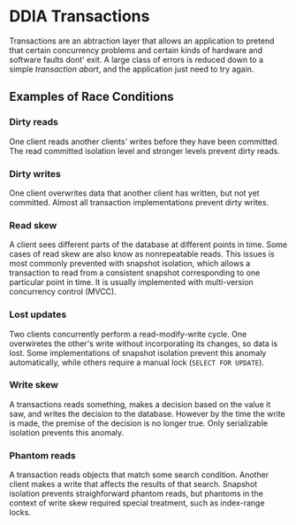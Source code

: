 # DDIA Transactions

Transactions are an abtraction layer that allows an application to pretend that certain concurrency problems and certain kinds of hardware and software faults dont' exit. A large class of errors is reduced down to a simple *transaction abort*, and the application just need to try again.

## Examples of Race Conditions

### Dirty reads
One client reads another clients' writes before they have been committed. The read committed isolation level and stronger levels prevent dirty reads.

### Dirty writes
One client overwrites data that another client has written, but not yet committed. Almost all transaction implementations prevent dirty writes.

### Read skew
A client sees different parts of the database at different points in time. Some cases of read skew are also know as nonrepeatable reads. This issues is most commonly prevented with snapshot isolation, which allows a transaction to read from a consistent snapshot corresponding to one particular point in time. It is usually implemented with multi-version concurrency control (MVCC).

### Lost updates
Two clients concurrently perform a read-modify-write cycle. One overwiretes the other's write without incorporating its changes, so data is lost. Some implementations of snapshot isolation prevent this anomaly automatically, while others require a manual lock (`SELECT FOR UPDATE`).

### Write skew
A transactions reads something, makes a decision based on the value it saw, and writes the decision to the database. However by the time the write is made, the premise of the decision is no longer true. Only serializable isolation prevents this anomaly.

### Phantom reads
A transaction reads objects that match some search condition. Another client makes a write that affects the results of that search. Snapshot isolation prevents straighforward phantom reads, but phantoms in the context of write skew required special treatment, such as index-range locks.